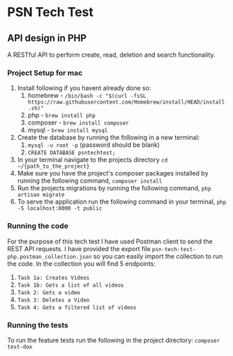 # PSN Tech Test 
## API design in PHP

A RESTful API to perform create, read, deletion and search functionality.

### Project Setup for mac 

1. Install following if you havent already done so:
    1. homebrew - `/bin/bash -c "$(curl -fsSL https://raw.githubusercontent.com/Homebrew/install/HEAD/install.sh)"`
    2. php - `brew install php`
    3. composer - `brew install composer`
    4. mysql - `brew install mysql`
2. Create the database by running the following in a new terminal:
    1. `mysql -u root -p` (password should be blank)
    2. `CREATE DATABASE psntechtest;`
3. In your terminal navigate to the projects directory `cd ~/{path_to_the_project}`
4. Make sure you have the project's composer packages installed by running the following command, `composer install`
5. Run the projects migrations by running the following command, `php artisan migrate`
6. To serve the application run the following command in your terminal, `php -S localhost:8000 -t public`

### Running the code

For the purpose of this tech test I have used Postman client to send the REST API requests.
I have provided the export file `psn-tech-test-php.postman_collection.json` so you can easily import the collection to run the code.
In the collection you will find 5 endpoints:
1. `Task 1a: Creates Videos`
2. `Task 1b: Gets a list of all videos`
3. `Task 2: Gets a video`
4. `Task 3: Deletes a Video`
5. `Task 4: Gets a filtered list of videos`

### Running the tests

To run the feature tests run the following in the project directory:
```composer test-dox```
